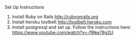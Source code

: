 Set Up Instructions
1. Install Ruby on Rails http://rubyonrails.org
2. Install heroku toolbelt http://toolbelt.heroku.com
2. Install postgresql and set up. Follow the instructions here: https://www.youtube.com/watch?v=-f9lke78g2U